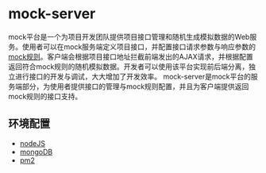 # mock-server
mock平台是一个为项目开发团队提供项目接口管理和随机生成模拟数据的Web服务。使用者可以在mock服务端定义项目接口，并配置接口请求参数与响应参数的[mock规则](http://mockjs.com/)。客户端会根据项目接口地址拦截前端发出的AJAX请求，并根据配置返回符合mock规则的随机模拟数据。开发者可以使用该平台实现前后端分离，独立进行接口的开发与调试，大大增加了开发效率。
mock-server是mock平台的服务端部分，为使用者提供接口的管理与mock规则配置，并且为客户端提供返回mock规则的接口支持。

## 环境配置
- [nodeJS](https://nodejs.org)
- [mongoDB](https://www.mongodb.com/)
- [pm2](http://pm2.keymetrics.io/)
